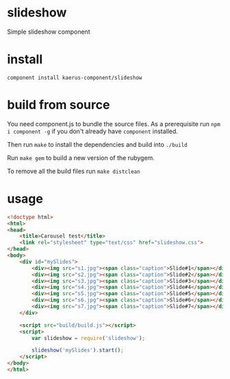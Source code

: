 slideshow
=========

Simple slideshow component

install
=======
```
component install kaerus-component/slideshow
```

build from source
=================
You need component.js to bundle the source files.
As a prerequisite run ```npm i component -g``` if you don't already have ```component``` installed.

Then run ```make``` to install the dependencies and build into ```./build```

Run ```make gem``` to build a new version of the rubygem.

To remove all the build files run ```make distclean```


usage
=====
```html
<!doctype html>
<html>
<head>
	<title>Carousel test</title>
	<link rel="stylesheet" type="text/css" href="slideshow.css">
</head>
<body>
	<div id="mySlides">
		<div><img src="s1.jpg"><span class="caption">Slide#1</span></div>
		<div><img src="s2.jpg"><span class="caption">Slide#2</span></div>
		<div><img src="s3.jpg"><span class="caption">Slide#3</span></div>
		<div><img src="s4.jpg"><span class="caption">Slide#4</span></div>
		<div><img src="s5.jpg"><span class="caption">Slide#5</span></div>
		<div><img src="s6.jpg"><span class="caption">Slide#6</span></div>
		<div><img src="s7.jpg"><span class="caption">Slide#7</span></div>
	</div>	

	<script src="build/build.js"></script>
	<script>
		var slideshow = require('slideshow');

		slideshow('mySlides').start();
	</script>
</body>
</html>
```

